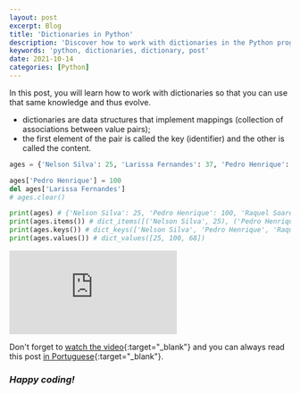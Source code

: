 ```yaml
---
layout: post
excerpt: Blog
title: 'Dictionaries in Python'
description: 'Discover how to work with dictionaries in the Python programming language. Get answers to your questions with the theory and examples presented.'
keywords: 'python, dictionaries, dictionary, post'
date: 2021-10-14
categories: [Python]
---
```


In this post, you will learn how to work with dictionaries so that you can use that same knowledge and thus evolve.

- dictionaries are data structures that implement mappings (collection of associations between value pairs);
- the first element of the pair is called the key (identifier) and the other is called the content.

```python
ages = {'Nelson Silva': 25, 'Larissa Fernandes': 37, 'Pedro Henrique': 52, 'Raquel Soares': 68}

ages['Pedro Henrique'] = 100
del ages['Larissa Fernandes']
# ages.clear()

print(ages) # {'Nelson Silva': 25, 'Pedro Henrique': 100, 'Raquel Soares': 68}
print(ages.items()) # dict_items([('Nelson Silva', 25), ('Pedro Henrique', 100), ('Raquel Soares', 68)])
print(ages.keys()) # dict_keys(['Nelson Silva', 'Pedro Henrique', 'Raquel Soares'])
print(ages.values()) # dict_values([25, 100, 68])
```

<div class="video-container">
  <iframe src="https://www.youtube.com/embed/Ux328aoXQYM" frameborder="0" allowfullscreen></iframe>
</div>

Don't forget to [watch the video](https://youtu.be/Ux328aoXQYM){:target="\_blank"} and you can always read this post [in Portuguese](https://caffeinealgorithm.com/blog/20211014/dicionarios-em-python/){:target="\_blank"}.

### _Happy coding!_
